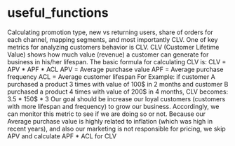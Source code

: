 # useful_functions
Calculating promotion type, new vs returning users, share of orders for each channel, mapping segments, and most importantly CLV.
One of key metrics for analyzing customers behavior is CLV.
CLV (Customer Lifetime Value) shows how much value (revenue) a customer can generate for business in his/her lifespan.
The basic formula for calculating CLV is:
CLV = APV * APF * ACL
APV = Average purchase value
APF = Average purchase frequency
ACL = Average customer lifespan
For Example: if customer A purchased a product 3 times with value of 100$ in 2 months and customer B purchased a product 4 times with value of 200$ in 4 months, CLV becomes: 3.5 * 150$ * 3
Our goal should be increase our loyal customers (customers with more lifespan and frequency) to grow our business. Accordingly, we can monitor this metric to see if we are doing so or not.
Because our Average purchase value is highly related to inflation (which was high in recent years), and also our marketing is not responsible for pricing, we skip APV and calculate APF * ACL for CLV
